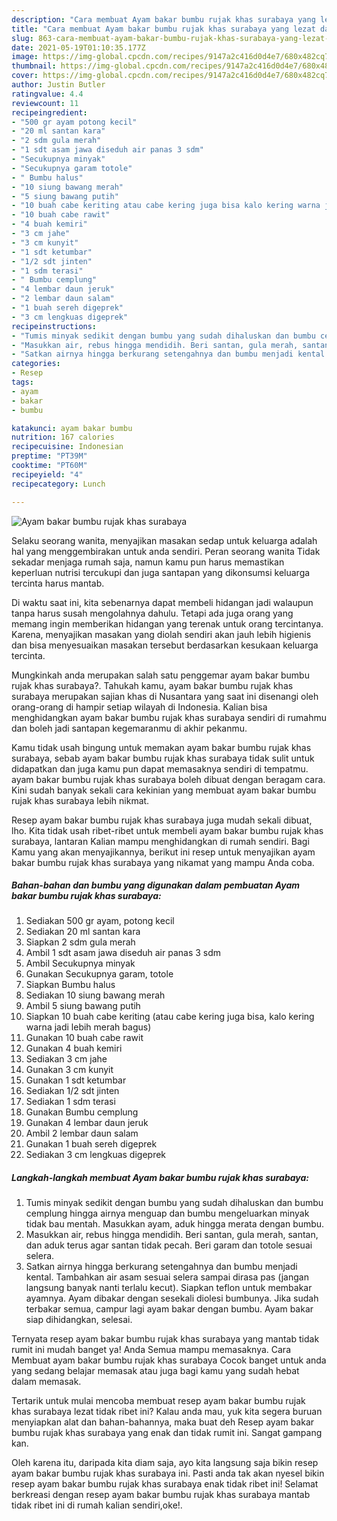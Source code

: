 ```yaml
---
description: "Cara membuat Ayam bakar bumbu rujak khas surabaya yang lezat dan Mudah Dibuat"
title: "Cara membuat Ayam bakar bumbu rujak khas surabaya yang lezat dan Mudah Dibuat"
slug: 863-cara-membuat-ayam-bakar-bumbu-rujak-khas-surabaya-yang-lezat-dan-mudah-dibuat
date: 2021-05-19T01:10:35.177Z
image: https://img-global.cpcdn.com/recipes/9147a2c416d0d4e7/680x482cq70/ayam-bakar-bumbu-rujak-khas-surabaya-foto-resep-utama.jpg
thumbnail: https://img-global.cpcdn.com/recipes/9147a2c416d0d4e7/680x482cq70/ayam-bakar-bumbu-rujak-khas-surabaya-foto-resep-utama.jpg
cover: https://img-global.cpcdn.com/recipes/9147a2c416d0d4e7/680x482cq70/ayam-bakar-bumbu-rujak-khas-surabaya-foto-resep-utama.jpg
author: Justin Butler
ratingvalue: 4.4
reviewcount: 11
recipeingredient:
- "500 gr ayam potong kecil"
- "20 ml santan kara"
- "2 sdm gula merah"
- "1 sdt asam jawa diseduh air panas 3 sdm"
- "Secukupnya minyak"
- "Secukupnya garam totole"
- " Bumbu halus"
- "10 siung bawang merah"
- "5 siung bawang putih"
- "10 buah cabe keriting atau cabe kering juga bisa kalo kering warna jadi lebih merah bagus"
- "10 buah cabe rawit"
- "4 buah kemiri"
- "3 cm jahe"
- "3 cm kunyit"
- "1 sdt ketumbar"
- "1/2 sdt jinten"
- "1 sdm terasi"
- " Bumbu cemplung"
- "4 lembar daun jeruk"
- "2 lembar daun salam"
- "1 buah sereh digeprek"
- "3 cm lengkuas digeprek"
recipeinstructions:
- "Tumis minyak sedikit dengan bumbu yang sudah dihaluskan dan bumbu cemplung hingga airnya menguap dan bumbu mengeluarkan minyak tidak bau mentah. Masukkan ayam, aduk hingga merata dengan bumbu."
- "Masukkan air, rebus hingga mendidih. Beri santan, gula merah, santan, dan aduk terus agar santan tidak pecah. Beri garam dan totole sesuai selera."
- "Satkan airnya hingga berkurang setengahnya dan bumbu menjadi kental. Tambahkan air asam sesuai selera sampai dirasa pas (jangan langsung banyak nanti terlalu kecut). Siapkan teflon untuk membakar ayamnya. Ayam dibakar dengan sesekali diolesi bumbunya. Jika sudah terbakar semua, campur lagi ayam bakar dengan bumbu. Ayam bakar siap dihidangkan, selesai."
categories:
- Resep
tags:
- ayam
- bakar
- bumbu

katakunci: ayam bakar bumbu 
nutrition: 167 calories
recipecuisine: Indonesian
preptime: "PT39M"
cooktime: "PT60M"
recipeyield: "4"
recipecategory: Lunch

---
```



![Ayam bakar bumbu rujak khas surabaya](https://img-global.cpcdn.com/recipes/9147a2c416d0d4e7/680x482cq70/ayam-bakar-bumbu-rujak-khas-surabaya-foto-resep-utama.jpg)

Selaku seorang wanita, menyajikan masakan sedap untuk keluarga adalah hal yang menggembirakan untuk anda sendiri. Peran seorang  wanita Tidak sekadar menjaga rumah saja, namun kamu pun harus memastikan keperluan nutrisi tercukupi dan juga santapan yang dikonsumsi keluarga tercinta harus mantab.

Di waktu  saat ini, kita sebenarnya dapat membeli hidangan jadi walaupun tanpa harus susah mengolahnya dahulu. Tetapi ada juga orang yang memang ingin memberikan hidangan yang terenak untuk orang tercintanya. Karena, menyajikan masakan yang diolah sendiri akan jauh lebih higienis dan bisa menyesuaikan masakan tersebut berdasarkan kesukaan keluarga tercinta. 



Mungkinkah anda merupakan salah satu penggemar ayam bakar bumbu rujak khas surabaya?. Tahukah kamu, ayam bakar bumbu rujak khas surabaya merupakan sajian khas di Nusantara yang saat ini disenangi oleh orang-orang di hampir setiap wilayah di Indonesia. Kalian bisa menghidangkan ayam bakar bumbu rujak khas surabaya sendiri di rumahmu dan boleh jadi santapan kegemaranmu di akhir pekanmu.

Kamu tidak usah bingung untuk memakan ayam bakar bumbu rujak khas surabaya, sebab ayam bakar bumbu rujak khas surabaya tidak sulit untuk didapatkan dan juga kamu pun dapat memasaknya sendiri di tempatmu. ayam bakar bumbu rujak khas surabaya boleh dibuat dengan beragam cara. Kini sudah banyak sekali cara kekinian yang membuat ayam bakar bumbu rujak khas surabaya lebih nikmat.

Resep ayam bakar bumbu rujak khas surabaya juga mudah sekali dibuat, lho. Kita tidak usah ribet-ribet untuk membeli ayam bakar bumbu rujak khas surabaya, lantaran Kalian mampu menghidangkan di rumah sendiri. Bagi Kamu yang akan menyajikannya, berikut ini resep untuk menyajikan ayam bakar bumbu rujak khas surabaya yang nikamat yang mampu Anda coba.

<!--inarticleads1-->

##### Bahan-bahan dan bumbu yang digunakan dalam pembuatan Ayam bakar bumbu rujak khas surabaya:

1. Sediakan 500 gr ayam, potong kecil
1. Sediakan 20 ml santan kara
1. Siapkan 2 sdm gula merah
1. Ambil 1 sdt asam jawa diseduh air panas 3 sdm
1. Ambil Secukupnya minyak
1. Gunakan Secukupnya garam, totole
1. Siapkan  Bumbu halus
1. Sediakan 10 siung bawang merah
1. Ambil 5 siung bawang putih
1. Siapkan 10 buah cabe keriting (atau cabe kering juga bisa, kalo kering warna jadi lebih merah bagus)
1. Gunakan 10 buah cabe rawit
1. Gunakan 4 buah kemiri
1. Sediakan 3 cm jahe
1. Gunakan 3 cm kunyit
1. Gunakan 1 sdt ketumbar
1. Sediakan 1/2 sdt jinten
1. Sediakan 1 sdm terasi
1. Gunakan  Bumbu cemplung
1. Gunakan 4 lembar daun jeruk
1. Ambil 2 lembar daun salam
1. Gunakan 1 buah sereh digeprek
1. Sediakan 3 cm lengkuas digeprek




<!--inarticleads2-->

##### Langkah-langkah membuat Ayam bakar bumbu rujak khas surabaya:

1. Tumis minyak sedikit dengan bumbu yang sudah dihaluskan dan bumbu cemplung hingga airnya menguap dan bumbu mengeluarkan minyak tidak bau mentah. Masukkan ayam, aduk hingga merata dengan bumbu.
1. Masukkan air, rebus hingga mendidih. Beri santan, gula merah, santan, dan aduk terus agar santan tidak pecah. Beri garam dan totole sesuai selera.
1. Satkan airnya hingga berkurang setengahnya dan bumbu menjadi kental. Tambahkan air asam sesuai selera sampai dirasa pas (jangan langsung banyak nanti terlalu kecut). Siapkan teflon untuk membakar ayamnya. Ayam dibakar dengan sesekali diolesi bumbunya. Jika sudah terbakar semua, campur lagi ayam bakar dengan bumbu. Ayam bakar siap dihidangkan, selesai.




Ternyata resep ayam bakar bumbu rujak khas surabaya yang mantab tidak rumit ini mudah banget ya! Anda Semua mampu memasaknya. Cara Membuat ayam bakar bumbu rujak khas surabaya Cocok banget untuk anda yang sedang belajar memasak atau juga bagi kamu yang sudah hebat dalam memasak.

Tertarik untuk mulai mencoba membuat resep ayam bakar bumbu rujak khas surabaya lezat tidak ribet ini? Kalau anda mau, yuk kita segera buruan menyiapkan alat dan bahan-bahannya, maka buat deh Resep ayam bakar bumbu rujak khas surabaya yang enak dan tidak rumit ini. Sangat gampang kan. 

Oleh karena itu, daripada kita diam saja, ayo kita langsung saja bikin resep ayam bakar bumbu rujak khas surabaya ini. Pasti anda tak akan nyesel bikin resep ayam bakar bumbu rujak khas surabaya enak tidak ribet ini! Selamat berkreasi dengan resep ayam bakar bumbu rujak khas surabaya mantab tidak ribet ini di rumah kalian sendiri,oke!.

